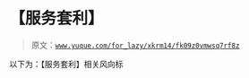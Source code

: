 # 【服务套利】

> 原文：[`www.yuque.com/for_lazy/xkrm14/fk09z0vmwsq7rf8z`](https://www.yuque.com/for_lazy/xkrm14/fk09z0vmwsq7rf8z)

以下为：【服务套利】相关风向标

